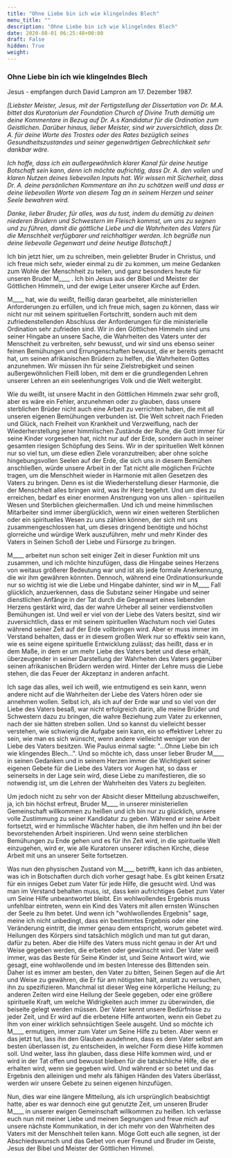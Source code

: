 ```yaml
---
title: "Ohne Liebe bin ich wie klingelndes Blech"
menu_title: ""
description: "Ohne Liebe bin ich wie klingelndes Blech"
date: 2020-08-01 06:25:48+00:80
draft: False
hidden: True
weight:
---
```

### Ohne Liebe bin ich wie klingelndes Blech

Jesus - empfangen durch David Lampron am 17. Dezember 1987.

*[Liebster Meister, Jesus, mit der Fertigstellung der Dissertation von Dr. M.A. bittet das Kuratorium der Foundation Church of Divine Truth demütig um deine Kommentare in Bezug auf Dr. A.s Kandidatur für die Ordination zum Geistlichen. Darüber hinaus, lieber Meister, sind wir zuversichtlich, dass Dr. A. für deine Worte des Trostes oder des Rates bezüglich seines Gesundheitszustandes und seiner gegenwärtigen Gebrechlichkeit sehr dankbar wäre.*

*Ich hoffe, dass ich ein außergewöhnlich klarer Kanal für deine heutige Botschaft sein kann, denn ich möchte aufrichtig, dass Dr. A. den vollen und klaren Nutzen deines liebevollen Inputs hat. Wir wissen mit Sicherheit, dass Dr. A. deine persönlichen Kommentare an ihn zu schätzen weiß und dass er deine liebevollen Worte von diesem Tag an in seinem Herzen und seiner Seele bewahren wird.*

*Danke, lieber Bruder, für alles, was du tust, indem du demütig zu deinen niederen Brüdern und Schwestern im Fleisch kommst, um uns zu segnen und zu führen, damit die göttliche Liebe und die Wahrheiten des Vaters für die Menschheit verfügbarer und reichhaltiger werden. Ich begrüße nun deine liebevolle Gegenwart und deine heutige Botschaft.]*

Ich bin jetzt hier, um zu schreiben, mein geliebter Bruder in Christus, und ich freue mich sehr, wieder einmal zu dir zu kommen, um meine Gedanken zum Wohle der Menschheit zu teilen, und ganz besonders heute für unseren Bruder M____ . Ich bin Jesus aus der Bibel und Meister der Göttlichen Himmeln, und der ewige Leiter unserer Kirche auf Erden.

M____ hat, wie du weißt, fleißig daran gearbeitet, alle ministeriellen Anforderungen zu erfüllen, und ich freue mich, sagen zu können, dass wir nicht nur mit seinem spirituellen Fortschritt, sondern auch mit dem zufriedenstellenden Abschluss der Anforderungen für die ministerielle Ordination sehr zufrieden sind. Wir in den Göttlichen Himmeln sind uns seiner Hingabe an unsere Sache, die Wahrheiten des Vaters unter der Menschheit zu verbreiten, sehr bewusst, und wir sind uns ebenso seiner feinen Bemühungen und Errungenschaften bewusst, die er bereits gemacht hat, um seinen afrikanischen Brüdern zu helfen, die Wahrheiten Gottes anzunehmen. Wir müssen ihn für seine Zielstrebigkeit und seinen außergewöhnlichen Fleiß loben, mit dem er die grundlegenden Lehren unserer Lehren an ein seelenhungriges Volk und die Welt weitergibt.

Wie du weißt, ist unsere Macht in den Göttlichen Himmeln zwar sehr groß, aber es wäre ein Fehler, anzunehmen oder zu glauben, dass unsere sterblichen Brüder nicht auch eine Arbeit zu verrichten haben, die mit all unseren eigenen Bemühungen verbunden ist. Die Welt schreit nach Frieden und Glück, nach Freiheit von Krankheit und Verzweiflung, nach der Wiederherstellung jener himmlischen Zustände der Ruhe, die Gott immer für seine Kinder vorgesehen hat, nicht nur auf der Erde, sondern auch in seiner gesamten riesigen Schöpfung des Seins. Wir in der spirituellen Welt können nur so viel tun, um diese edlen Ziele voranzutreiben; aber ohne solche hingebungsvollen Seelen auf der Erde, die sich uns in diesem Bemühen anschließen, würde unsere Arbeit in der Tat nicht alle möglichen Früchte tragen, um die Menschheit wieder in Harmonie mit allen Gesetzen des Vaters zu bringen. Denn es ist die Wiederherstellung dieser Harmonie, die der Menschheit alles bringen wird, was ihr Herz begehrt. Und um dies zu erreichen, bedarf es einer enormen Anstrengung von uns allen - spirituellen Wesen und Sterblichen gleichermaßen. Und ich und meine himmlischen Mitarbeiter sind immer überglücklich, wenn wir einen weiteren Sterblichen oder ein spirituelles Wesen zu uns zählen können, der sich mit uns zusammengeschlossen hat, um dieses dringend benötigte und höchst glorreiche und würdige Werk auszuführen, mehr und mehr Kinder des Vaters in Seinen Schoß der Liebe und Fürsorge zu bringen.

M____ arbeitet nun schon seit einiger Zeit in dieser Funktion mit uns zusammen, und ich möchte hinzufügen, dass die Hingabe seines Herzens von weitaus größerer Bedeutung war und ist als jede formale Anerkennung, die wir ihm gewähren könnten. Dennoch, während eine Ordinationsurkunde nur so wichtig ist wie die Liebe und Hingabe dahinter, sind wir in M____ Fall glücklich, anzuerkennen, dass die Substanz seiner Hingabe und seiner dienstlichen Anfänge in der Tat durch die Gegenwart eines liebenden Herzens gestärkt wird, das der wahre Urheber all seiner verdienstvollen Bemühungen ist. Und weil er viel von der Liebe des Vaters besitzt, sind wir zuversichtlich, dass er mit seinem spirituellen Wachstum noch viel Gutes während seiner Zeit auf der Erde vollbringen wird. Aber er muss immer im Verstand behalten, dass er in diesem großen Werk nur so effektiv sein kann, wie es seine eigene spirituelle Entwicklung zulässt; das heißt, dass er in dem Maße, in dem er um mehr Liebe des Vaters betet und diese erhält, überzeugender in seiner Darstellung der Wahrheiten des Vaters gegenüber seinen afrikanischen Brüdern werden wird. Hinter der Lehre muss die Liebe stehen, die das Feuer der Akzeptanz in anderen anfacht.

Ich sage das alles, weil ich weiß, wie entmutigend es sein kann, wenn andere nicht auf die Wahrheiten der Liebe des Vaters hören oder sie annehmen wollen. Selbst ich, als ich auf der Erde war und so viel von der Liebe des Vaters besaß, war nicht erfolgreich darin, alle meine Brüder und Schwestern dazu zu bringen, die wahre Beziehung zum Vater zu erkennen, nach der sie hätten streben sollen. Und so kannst du vielleicht besser verstehen, wie schwierig die Aufgabe sein kann, ein so effektiver Lehrer zu sein, wie man es sich wünscht, wenn andere vielleicht weniger von der Liebe des Vaters besitzen. Wie Paulus einmal sagte: "...Ohne Liebe bin ich wie klingendes Blech...". Und so möchte ich, dass unser lieber Bruder M____ in seinen Gedanken und in seinem Herzen immer die Wichtigkeit seiner eigenen Gebete für die Liebe des Vaters vor Augen hat, so dass er seinerseits in der Lage sein wird, diese Liebe zu manifestieren, die so notwendig ist, um die Lehren der Wahrheiten des Vaters zu begleiten.

Um jedoch nicht zu sehr von der Absicht dieser Mitteilung abzuschweifen, ja, ich bin höchst erfreut, Bruder M____ in unserer ministeriellen Gemeinschaft willkommen zu heißen und ich bin nur zu glücklich, unsere volle Zustimmung zu seiner Kandidatur zu geben. Während er seine Arbeit fortsetzt, wird er himmlische Wächter haben, die ihm helfen und ihn bei der bevorstehenden Arbeit inspirieren. Und wenn seine sterblichen Bemühungen zu Ende gehen und es für ihn Zeit wird, in die spirituelle Welt einzugehen, wird er, wie alle Kuratoren unserer irdischen Kirche, diese Arbeit mit uns an unserer Seite fortsetzen.

Was nun den physischen Zustand von M____ betrifft, kann ich das anbieten, was ich in Botschaften durch dich vorher gesagt habe. Es gibt keinen Ersatz für ein inniges Gebet zum Vater für jede Hilfe, die gesucht wird. Und was man im Verstand behalten muss, ist, dass kein aufrichtiges Gebet zum Vater um Seine Hilfe unbeantwortet bleibt. Ein wohlwollendes Ergebnis muss unfehlbar eintreten, wenn ein Kind des Vaters mit allen ernsten Wünschen der Seele zu Ihm betet. Und wenn ich "wohlwollendes Ergebnis" sage, meine ich nicht unbedingt, dass ein bestimmtes Ergebnis oder eine Veränderung eintritt, die immer genau dem entspricht, worum gebetet wird. Heilungen des Körpers sind tatsächlich möglich und man tut gut daran, dafür zu beten. Aber die Hilfe des Vaters muss nicht genau in der Art und Weise gegeben werden, die erbeten oder gewünscht wird. Der Vater weiß immer, was das Beste für Seine Kinder ist, und Seine Antwort wird, wie gesagt, eine wohlwollende und im besten Interesse des Bittenden sein. Daher ist es immer am besten, den Vater zu bitten, Seinen Segen auf die Art und Weise zu gewähren, die Er für am nötigsten hält, anstatt zu versuchen, ihn zu spezifizieren. Manchmal ist dieser Weg eine körperliche Heilung; zu anderen Zeiten wird eine Heilung der Seele gegeben, oder eine größere spirituelle Kraft, um welche Widrigkeiten auch immer zu überwinden, die beiseite gelegt werden müssen. Der Vater kennt unsere Bedürfnisse zu jeder Zeit, und Er wird auf die erbetene Hilfe antworten, wenn ein Gebet zu Ihm von einer wirklich sehnsüchtigen Seele ausgeht. Und so möchte ich M____ ermutigen, immer zum Vater um Seine Hilfe zu beten. Aber wenn er das jetzt tut, lass ihn den Glauben ausdehnen, dass es dem Vater selbst am besten überlassen ist, zu entscheiden, in welcher Form diese Hilfe kommen soll. Und weiter, lass ihn glauben, dass diese Hilfe kommen wird, und er wird in der Tat offen und bewusst bleiben für die tatsächliche Hilfe, die er erhalten wird, wenn sie gegeben wird. Und während er so betet und das Ergebnis den alleinigen und mehr als fähigen Händen des Vaters überlässt, werden wir unsere Gebete zu seinen eigenen hinzufügen.

Nun, dies war eine längere Mitteilung, als ich ursprünglich beabsichtigt hatte, aber es war dennoch eine gut genutzte Zeit, um unseren Bruder M____ in unserer ewigen Gemeinschaft willkommen zu heißen. Ich verlasse euch nun mit meiner Liebe und meinen Segnungen und freue mich auf unsere nächste Kommunikation, in der ich mehr von den Wahrheiten des Vaters mit der Menschheit teilen kann. Möge Gott euch alle segnen, ist der Abschiedswunsch und das Gebet von euer Freund und Bruder im Geiste, Jesus der Bibel und Meister der Göttlichen Himmel.
